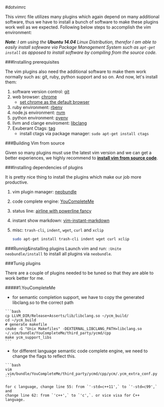 #dotvimrc

This vimrc file utilizes many plugins which again depend on many additional
software, thus we have to install a bunch of software to make these plugins
work well as we expected. Following below steps to accomplish the vim
environment:

*__Note__: I am using the __Ubuntu 14.04__ Linux Distribution, therefor
I am able to easily install sofeware via Package Management System such as
`apt-get install` as apposed to install software by compiling from the source
code.*

###Installing prerequisites

The vim plugins also need the additional software to make them work normally
such as: git, ruby, python support and so on. And now, let's install them:

1. software version control:
   [git](https://gist.github.com/kevin4fly/f74344649d09f903eb1b)
2. web browser: [chrome](https://www.google.com/intl/en/chrome/browser/)
   - [set chrome as the default browser](http://superuser.com/questions/281488/how-to-set-default-browser-on-ubuntu-from-command-line)
3. ruby environment: [rbenv](https://github.com/sstephenson/rbenv)
4. node.js environment: [nvm](https://github.com/creationix/nvm)
5. python environment: [pyenv](https://github.com/yyuu/pyenv)
6. llvm and clange enviroment:
   [libclang](https://gist.github.com/kevin4fly/e3de744266c98294b21e)
7. Exuberant Ctags: [tag](http://ctags.sourceforge.net/)
   - install ctags via package manager: `sudo apt-get install ctags`


###Building Vim from source

Given so many plugins must use the latest vim version and we can get a better
experiences, we highly recommend to [__install vim from source code__](https://github.com/Valloric/YouCompleteMe/wiki/Building-Vim-from-source).


###Installing dependencies of plugins

It is pretty nice thing to install the plugins which make our job more
productive.

1. vim plugin manager: [neobundle](https://github.com/Shougo/neobundle.vim#quick-start)
2. code complete engine: [YouCompleteMe](https://github.com/Valloric/YouCompleteMe#full-installation-guide)
3. status line: [airline with powerline fancy](http://askubuntu.com/questions/283908/how-can-i-install-and-use-powerline-plugin)
4. instant show markdown: [vim-instant-markdown](https://github.com/suan/vim-instant-markdown)
5. misc: `trash-cli`, `indent`, `wget`, `curl` and `xclip`

    ```bash
    sudo apt-get install trash-cli indent wget curl xclip
    ``` 

###Runnig&installing plugins
Launch vim and run: `:Unite neobundle/install` to install all plugins via `neobundle`.

###Tunig plugins

There are a couple of plugins needed to be tuned so that they are able to work
better for me.

#####1.YouCompleteMe
   - for semantic completion support, we have to copy the generated
       libclang.so to the correct path
       
    ```bash
    cp LLVM_DIR/Release+Asserts/lib/libclang.so ~/ycm_build/
    cd ~/ycm_build
    # generate makefile
    cmake -G "Unix Makefiles" -DEXTERNAL_LIBCLANG_PATH=libclang.so ~/.vim/bundle/YouCompleteMe/third_party/ycmd/cpp
    make ycm_support_libs
    ```
        
   - for different language semantic code complete engine, we need to change the
     flags to reflect this.
        
    ```bash
    vim .vim/bundle/YouCompleteMe/third_party/ycmd/cpp/ycm/.ycm_extra_conf.py
    ```

    for c language, change line 55: from `'-std=c++11',` to `'-std=c99',` and
    change line 62: from `'c++',` to `'c',`. or vice visa for C++ language.
